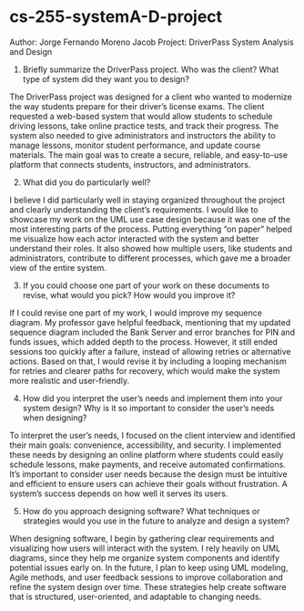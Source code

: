 # cs-255-systemA-D-project

Author: Jorge Fernando Moreno Jacob
Project: DriverPass System Analysis and Design

1. Briefly summarize the DriverPass project. Who was the client? What type of system did they want you to design?

The DriverPass project was designed for a client who wanted to modernize the way students prepare for their driver’s license exams. The client requested a web-based system that would allow students to schedule driving lessons, take online practice tests, and track their progress. The system also needed to give administrators and instructors the ability to manage lessons, monitor student performance, and update course materials. The main goal was to create a secure, reliable, and easy-to-use platform that connects students, instructors, and administrators.

2. What did you do particularly well?

I believe I did particularly well in staying organized throughout the project and clearly understanding the client’s requirements. I would like to showcase my work on the UML use case design because it was one of the most interesting parts of the process. Putting everything “on paper” helped me visualize how each actor interacted with the system and better understand their roles. It also showed how multiple users, like students and administrators, contribute to different processes, which gave me a broader view of the entire system.

3. If you could choose one part of your work on these documents to revise, what would you pick? How would you improve it?

If I could revise one part of my work, I would improve my sequence diagram. My professor gave helpful feedback, mentioning that my updated sequence diagram included the Bank Server and error branches for PIN and funds issues, which added depth to the process. However, it still ended sessions too quickly after a failure, instead of allowing retries or alternative actions. Based on that, I would revise it by including a looping mechanism for retries and clearer paths for recovery, which would make the system more realistic and user-friendly.

4. How did you interpret the user’s needs and implement them into your system design? Why is it so important to consider the user’s needs when designing?

To interpret the user’s needs, I focused on the client interview and identified their main goals: convenience, accessibility, and security. I implemented these needs by designing an online platform where students could easily schedule lessons, make payments, and receive automated confirmations. It’s important to consider user needs because the design must be intuitive and efficient to ensure users can achieve their goals without frustration. A system’s success depends on how well it serves its users.

5. How do you approach designing software? What techniques or strategies would you use in the future to analyze and design a system?

When designing software, I begin by gathering clear requirements and visualizing how users will interact with the system. I rely heavily on UML diagrams, since they help me organize system components and identify potential issues early on. In the future, I plan to keep using UML modeling, Agile methods, and user feedback sessions to improve collaboration and refine the system design over time. These strategies help create software that is structured, user-oriented, and adaptable to changing needs.
